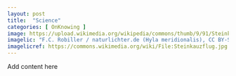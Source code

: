 ```yaml
---
layout: post
title:  "Science"
categories: [ OnKnowing ]
image: https://upload.wikimedia.org/wikipedia/commons/thumb/9/91/Steinkauzflug.jpg/512px-Steinkauzflug.jpg
imagelic: "F.C. Robiller / naturlichter.de (Hyla meridionalis), CC BY-SA 3.0 &lt;https://creativecommons.org/licenses/by-sa/3.0&gt;, via Wikimedia Commons"
imagelicref: https://commons.wikimedia.org/wiki/File:Steinkauzflug.jpg
---
```

Add content here